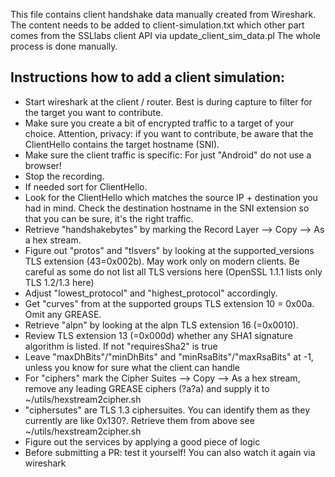 This file contains client handshake data manually created from Wireshark.
The content needs to be added to client-simulation.txt which other part
comes from the SSLlabs client API via update_client_sim_data.pl
The whole process is done manually.

## Instructions how to add a client simulation:

* Start wireshark at the client / router. Best is during capture to filter for the target you want to contribute.
* Make sure you create a bit of encrypted traffic to a target of your choice. Attention, privacy: if you want to contribute, be aware that the ClientHello contains the target hostname (SNI).
* Make sure the client traffic is specific: For just "Android" do not use a browser!
* Stop the recording.
* If needed sort for ClientHello.
* Look for the ClientHello which matches the source IP + destination you had in mind. Check the destination hostname in the SNI extension so that you can be sure, it's the right traffic.
* Retrieve "handshakebytes" by marking the Record Layer --> Copy --> As a hex stream.
* Figure out "protos" and "tlsvers" by looking at the supported_versions TLS extension (43=0x002b). May work only on modern clients. Be careful as some do not list all TLS versions here (OpenSSL 1.1.1 lists only TLS 1.2/1.3 here)
* Adjust "lowest_protocol" and "highest_protocol" accordingly.
* Get "curves" from at the supported groups TLS extension 10 = 0x00a. Omit any GREASE.
* Retrieve "alpn" by looking at the alpn TLS extension 16 (=0x0010).
* Review TLS extension 13 (=0x000d) whether any SHA1 signature algorithm is listed. If not "requiresSha2" is true
* Leave "maxDhBits"/"minDhBits" and "minRsaBits"/"maxRsaBits" at -1, unless you know for sure what the client can handle
* For "ciphers" mark the Cipher Suites --> Copy --> As a hex stream, remove any leading GREASE ciphers (?a?a) and supply it to ~/utils/hexstream2cipher.sh
* "ciphersutes" are TLS 1.3 ciphersuites. You can identify them as they currently are like 0x130?. Retrieve them from above see ~/utils/hexstream2cipher.sh
* Figure out the services by applying a good piece of logic
* Before submitting a PR: test it yourself! You can also watch it again via wireshark




